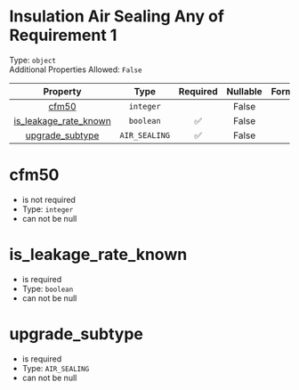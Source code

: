 
Insulation Air Sealing Any of Requirement 1
===========================================
  
Type: `object`  
Additional Properties Allowed: `False`  
  

|Property|Type|Required|Nullable|Format|Title|
| :---: | :---: | :---: | :---: | :---: | :---: |
|[cfm50](#cfm50)|`integer`||False|||
|[is_leakage_rate_known](#is_leakage_rate_known)|`boolean`|:white_check_mark:|False|||
|[upgrade_subtype](#upgrade_subtype)|`AIR_SEALING`|:white_check_mark:|False|||

cfm50
=====
  
  
  

- is not required
- Type: `integer`
- can not be null
  

is_leakage_rate_known
=====================
  
  
  

- is required
- Type: `boolean`
- can not be null
  

upgrade_subtype
===============
  
  
  

- is required
- Type: `AIR_SEALING`
- can not be null
  
